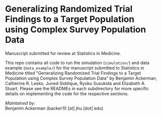 # Generalizing Randomized Trial Findings to a Target Population using Complex Survey Population Data
Manuscript submitted for review at Statistics in Medicine.

This repo contains all code to run the simulation (`simulation/`) and data example (`data_example/`) for the manuscript submitted to Statistics in Medicine titled "Generalizing Randomized Trial Findings to a Target Population using Complex Survey Population Data" by Benjamin Ackerman, Catherine R. Lesko, Juned Siddique, Ryoko Susukida and Elizabeth A. Stuart. Please see the READMEs in each subdirectory for more specific details on implementing the code for the respective sections.

_Maintained by:_    
Benjamin Ackerman (backer10 [at] jhu [dot] edu)
